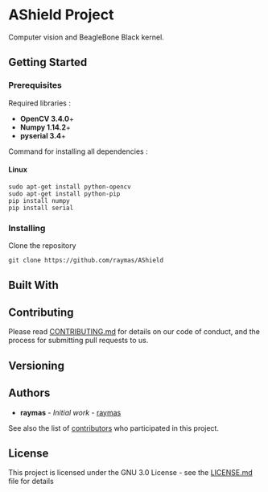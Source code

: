 # AShield Project

Computer vision and BeagleBone Black kernel.

## Getting Started


### Prerequisites

Required libraries :
* **OpenCV 3.4.0**+
* **Numpy 1.14.2**+
* **pyserial 3.4**+

Command for installing all dependencies :

#### Linux

```
sudo apt-get install python-opencv
sudo apt-get install python-pip
pip install numpy
pip install serial
```

### Installing

Clone the repository
```
git clone https://github.com/raymas/AShield
```

## Built With

## Contributing

Please read [CONTRIBUTING.md](https://gist.github.com/PurpleBooth/b24679402957c63ec426) for details on our code of conduct, and the process for submitting pull requests to us.

## Versioning

## Authors

* **raymas** - *Initial work* - [raymas](https://github.com/raymas)

See also the list of [contributors](https://github.com/raymas/AShield/contributors) who participated in this project.

## License

This project is licensed under the GNU 3.0 License - see the [LICENSE.md](LICENSE.md) file for details
